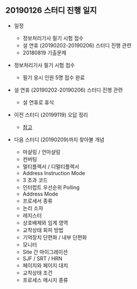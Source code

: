 ## 20190126 스터디 진행 일지

* 일정
  * 정보처리기사 필기 시험 접수
  * 설 연휴 (20190202-20190206) 스터디 진행 관련
  * 20180819 기출문제

* 정보처리기사 필기 시험 접수
  * 필기 응시 인원 5명 접수 완료

* 설 연휴 (20190202-20190206) 스터디 진행 관련
  * 설 연휴로 휴식

* 이전 스터디 (20199119) 오답 정리
  * [참고](../data/summaries/20190119.md)

* 다음 스터디 (20190209)까지 찾아볼 개념
  * 마샬링 / 언마샬링 
  * 컨버팅
  * 멀티플렉서 / 디멀티플렉서
  * Address Instruction Mode
  * 3 초과 코드
  * 인터럽트 우선순위 Polling
  * Address Mode
  * 프로세서 종류
  * 논리 소자
  * 레지스터
  * 상호배제와 임계 영역
  * 교착상태 회피 방법
  * 기억장치 단편화 / 내부 단편화
  * 모니터
  * Site 간 마이그레이션
  * SJF / SRT / HRN
  * 페이지와 페이지 대치 
  * 교착상태 조건 
  * 프로세스 메시지 종류